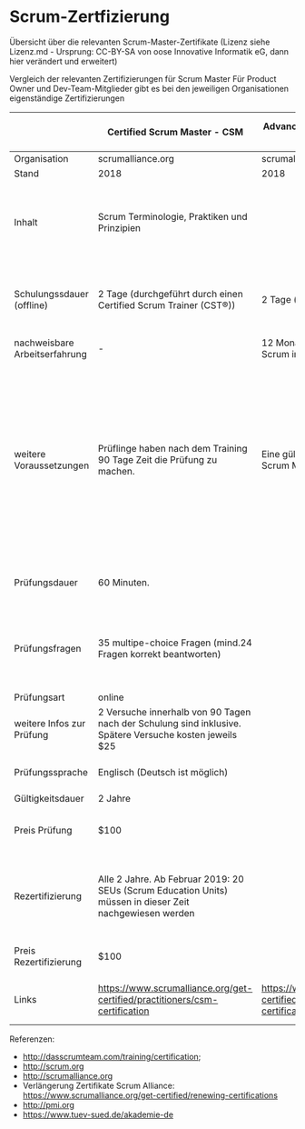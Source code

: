 # Scrum-Zertfizierung
Übersicht über die relevanten Scrum-Master-Zertifikate
(Lizenz siehe Lizenz.md - Ursprung: CC-BY-SA von oose Innovative Informatik eG, dann hier verändert und erweitert)


Vergleich der relevanten Zertifizierungen für Scrum Master
Für Product Owner und Dev-Team-Mitglieder gibt es bei den jeweiligen Organisationen eigenständige Zertifizierungen

|                               | Certified Scrum Master - CSM                                                                                                                                           | Advanced Certified Scrum Master - A-CSM                                    | Certified Scrum Professional - CSP                                                                                                                                                                                                                                                                                  | Professional Scrum Master I                                                                                                   | Professional Scrum Master II                                                                   | PMI Agile Certified Practitioner (PMI-ACP)                                                                                                                                                                                                                                                                  | SCRUM Foundation Zertifikat                                                               | SCRUM Master Zertifikat                                                                                                                                                   |
|-------------------------------|------------------------------------------------------------------------------------------------------------------------------------------------------------------------|----------------------------------------------------------------------------|---------------------------------------------------------------------------------------------------------------------------------------------------------------------------------------------------------------------------------------------------------------------------------------------------------------------|-------------------------------------------------------------------------------------------------------------------------------|------------------------------------------------------------------------------------------------|-------------------------------------------------------------------------------------------------------------------------------------------------------------------------------------------------------------------------------------------------------------------------------------------------------------|-------------------------------------------------------------------------------------------|---------------------------------------------------------------------------------------------------------------------------------------------------------------------------|
| Organisation                  | scrumalliance.org                                                                                                                                                      | scrumalliance.org                                                          | scrumalliance.org                                                                                                                                                                                                                                                                                                   | scrum.org                                                                                                                     | scrum.org                                                                                      | pmi.org                                                                                                                                                                                                                                                                                                     | tuev-sued.de                                                                              | tuev-sued.de                                                                                                                                                              |
| Stand                         | 2018                                                                                                                                                                   | 2018                                                                       | 2018                                                                                                                                                                                                                                                                                                                | 2015                                                                                                                          | 2015                                                                                           | 2015                                                                                                                                                                                                                                                                                                        | Okt. 2018                                                                                 | Okt. 2018                                                                                                                                                                 |
| Inhalt                        | Scrum Terminologie, Praktiken und Prinzipien                                                                                                                           |                                                                            | Vertiefendes Scrum Wissen und Können über den Scrum Guide hinaus                                                                                                                                                                                                                                                    | Verständnis des allgemeinen Scrum Wissens und des Scrum Guide                                                                 | Vertiefendes Scrum Wissen und Können über den Scrum Guide hinaus                               | Generelles Wissen zu Agilität, Methoden wie Scrum, Lean und Kanban und Wissen zu klassische, Projektmanagement                                                                                                                                                                                              | Grundlagen des agilen Projektmanagements und des Scrum-Rahmenwerks                        | Einführen von Scrum im Unternehmen, Aufgaben des Scrum Masters, Techniken für das tägliche Arbeiten, Bewerten der Agilität, Kommunikation, Große und verteilte Projekte   |
| Schulungssdauer (offline)     | 2  Tage (durchgeführt durch einen Certified Scrum Trainer (CST®))                                                                                                      | 2 Tage (alternativ: online)                                                | ?                                                                                                                                                                                                                                                                                                                   | 2 Tage wird empfohlen. Ist aber nicht Pflicht.                                                                                | 2 Tage Kurs wird empfohlen von scrum.org (kein muss)                                           | Mindestens 3 Tage (21 Kontaktstunden)                                                                                                                                                                                                                                                                       | Empfohlen: zweitägiges Training bei einem zugelassenen Trainingsinstitut (keine Pflicht)  | SCRUM Master Schulung bei einem zugelassenen Trainingsanbieter.                                                                                                           |
| nachweisbare Arbeitserfahrung | -                                                                                                                                                                      | 12 Monate Arbeitserfahrung mit Scrum innerhalb der letzten 5 Jahre         | 24 Monate Arbeitserfahrung mit Scrum innerhalb der letzten 5 Jahre                                                                                                                                                                                                                                                  | -                                                                                                                             | -                                                                                              |                                                                                                                                                                                                                                                                                                             | -                                                                                         |                                                                                                                                                                           |
| weitere Voraussetzungen       | Prüflinge haben nach dem Training 90 Tage Zeit die Prüfung zu machen.                                                                                                  | Eine gültige Advanced Certified Scrum Master-Zertifizierung.               | Eine gültige Advanced Certified Scrum Master-Zertifizierung.                                                                                                                                                                                                                                                        | -                                                                                                                             | Professional Scrum Master I muss bestanden sein                                                |  2,000 Stunden generelle Projektmanagement Erfahrungen im Team. Der Inhalt von PMP® oder PgMP® ist Sinnvoll für die Voraussetzung aber nicht zwingend für PMI-ACP. 1,500 Stunden agiles Projektmanagement oder Agilen Methoden. Diese Vorraussetzung muss zusätzlich zu den 2,000 Stunden geleistet werden. | -                                                                                         | SCRUM - Foundation Zertifikat muss bestanden sein                                                                                                                         |
| Prüfungsdauer                 | 60 Minuten.                                                                                                                                                            |                                                                            | 3 Stunden                                                                                                                                                                                                                                                                                                           | 60 Minuten.                                                                                                                   | 120 Minuten                                                                                    | Der Zertifizierungsvorgang für PMI-ACP® ändert sich ab Oktober 2015.                                                                                                                                                                                                                                        | 45 Minuten                                                                                | 60 Minuten                                                                                                                                                                |
| Prüfungsfragen                | 35 multipe-choice Fragen (mind.24 Fragen korrekt beantworten)                                                                                                          |                                                                            | 150 Fragen                                                                                                                                                                                                                                                                                                          | 80 multipe-choice Fragen und mehrfach Antworten möglich und Falsch/Richtig                                                    | multipe-choice Fragen + Aufsatz                                                                | Von Juli bis Oktober läuft ein Pilottest auf pmi.org.                                                                                                                                                                                                                                                       | Multiple Choise 30 Fragen (mind. 20 müssen korrekt beantwortet werden)                    | Multiple Choise. 40 Fragen (mind. 27 müssen korrekt beantwortet werden)                                                                                                   |
| Prüfungsart                   | online                                                                                                                                                                 |                                                                            | online                                                                                                                                                                                                                                                                                                              | online                                                                                                                        | online                                                                                         |                                                                                                                                                                                                                                                                                                             | offline (vor Ort)                                                                         | offline (vor Ort)                                                                                                                                                         |
| weitere Infos zur Prüfung     | 2 Versuche innerhalb von 90 Tagen nach der Schulung sind inklusive. Spätere Versuche kosten jeweils $25                                                                |                                                                            | -                                                                                                                                                                                                                                                                                                                   |                                                                                                                               |                                                                                                | Dauer: 3 Stunden. Art: 120- multiple-choice Fragen.                                                                                                                                                                                                                                                         |                                                                                           |                                                                                                                                                                           |
| Prüfungssprache               | Englisch (Deutsch ist möglich)                                                                                                                                         |                                                                            |                                                                                                                                                                                                                                                                                                                     | Englisch                                                                                                                      | Englisch                                                                                       | Die Prüfung kann man 3 mal Wiederholen innerhalb eines Jahres                                                                                                                                                                                                                                               |                                                                                           |                                                                                                                                                                           |
| Gültigkeitsdauer              | 2 Jahre                                                                                                                                                                |                                                                            | 2 Jahre                                                                                                                                                                                                                                                                                                             | -                                                                                                                             | -                                                                                              | 3 Jahre                                                                                                                                                                                                                                                                                                     | -                                                                                         | -                                                                                                                                                                         |
| Preis Prüfung                 | $100                                                                                                                                                                   |                                                                            | bei Zustimmung des Antrags nochmal $150                                                                                                                                                                                                                                                                             | $150                                                                                                                          | $500                                                                                           | Registrierte User: $435 Nicht Registrierte User: $495                                                                                                                                                                                                                                                       | 210 € (netto) / 249,90 € (inkl. 19% MwSt.)                                                | 229 € (netto) / 272,51 € (inkl. 19% MwSt.)                                                                                                                                |
| Rezertifizierung              | Alle 2 Jahre. Ab Februar 2019: 20 SEUs (Scrum Education Units) müssen in dieser Zeit nachgewiesen werden                                                               |                                                                            | Alle zwei Jahre. 40 SEUs (Scrum Education Units) müssen in dieser Zeit nachgewiesen werden.                                                                                                                                                                                                                         | -                                                                                                                             | -                                                                                              | Innerhalb von 3 Jahren müssen für PMI-ACP 30 PDUs (professional development units) in agilen Themen gesammelt werden.                                                                                                                                                                                       |  -                                                                                        | -                                                                                                                                                                         |
| Preis Rezertifizierung        | $100                                                                                                                                                                   |                                                                            | $250                                                                                                                                                                                                                                                                                                                | -                                                                                                                             | -                                                                                              | Registrierte User: $60. Nicht Registrierte User: $150                                                                                                                                                                                                                                                       |  -                                                                                        | -                                                                                                                                                                         |
| Links                         | https://www.scrumalliance.org/get-certified/practitioners/csm-certification                                                                                            | https://www.scrumalliance.org/get-certified/advanced/a-csm-certification   | https://www.scrumalliance.org/get-certified/practitioners/csp-certification                                                                                                                                                                                                                                                                         |                                                                                                                               |                                                                                                |                                                                                                                                                                                                                                                                                                             | https://www.tuev-sued.de/akademie-de/examination-institute/portfolio/scrum/6121138        | https://www.tuev-sued.de/akademie-de/examination-institute/portfolio/scrum/6121139                                                                                        |

Referenzen:
* http://dasscrumteam.com/training/certification; 
* http://scrum.org 
* http://scrumalliance.org
* Verlängerung Zertifikate Scrum Alliance: https://www.scrumalliance.org/get-certified/renewing-certifications
* http://pmi.org
* https://www.tuev-sued.de/akademie-de
